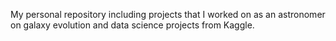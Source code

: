 My personal repository including projects that I worked on as an astronomer on galaxy evolution and data science projects from Kaggle.
